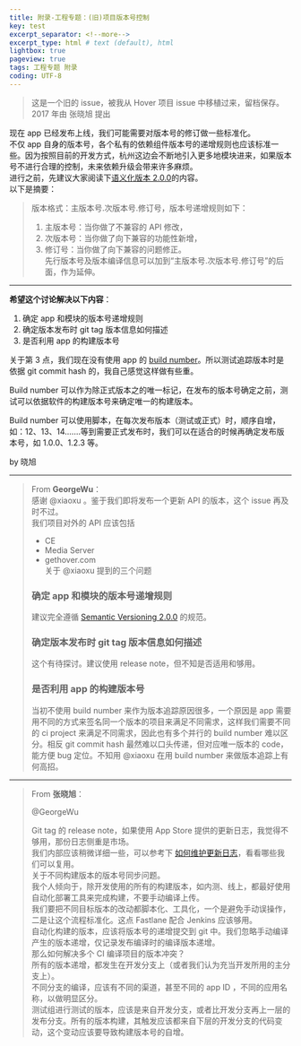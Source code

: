 ```yaml
---
title: 附录-工程专题：(旧)项目版本号控制  
key: test
excerpt_separator: <!--more-->
excerpt_type: html # text (default), html
lightbox: true
pageview: true
tags: 工程专题 附录
coding: UTF-8
--- 
```


> 这是一个旧的 issue，被我从 Hover 项目 issue 中移植过来，留档保存。    
> 2017 年由 张晓旭  提出    
  
现在 app 已经发布上线，我们可能需要对版本号的修订做一些标准化。  
不仅 app 自身的版本号，各个私有的依赖组件版本号的递增规则也应该标准一些。因为按照目前的开发方式，杭州这边会不断地引入更多地模块进来，如果版本号不进行合理的控制，未来依赖升级会带来许多麻烦。  
进行之前，先建议大家阅读下[语义化版本 2.0.0](http://semver.org/lang/zh-CN/)的内容。  
以下是摘要：  
> 版本格式：主版本号.次版本号.修订号，版本号递增规则如下：    
>     
> 1. 主版本号：当你做了不兼容的 API 修改，    
> 2. 次版本号：当你做了向下兼容的功能性新增，    
> 3. 修订号：当你做了向下兼容的问题修正。    
> 先行版本号及版本编译信息可以加到“主版本号.次版本号.修订号”的后面，作为延伸。    
  
- - - -  
  
**希望这个讨论解决以下内容**：  

1. 确定 app 和模块的版本号递增规则  
2. 确定版本发布时 git  tag 版本信息如何描述  
3. 是否利用 app 的构建版本号  
 
关于第 3 点，我们现在没有使用 app 的 [build number](https://developer.apple.com/library/content/technotes/tn2420/_index.html)。所以测试追踪版本时是依据 git commit hash 的，我自己感觉这样做有些重。  
 
Build number 可以作为除正式版本之的唯一标记，在发布的版本号确定之前，测试可以依据软件的构建版本号来确定唯一的构建版本。  
 
Build number 可以使用脚本，在每次发布版本（测试或正式）时，顺序自增，如：12、13、14.……等到需要正式发布时，我们可以在适合的时候再确定发布版本号，如 1.0.0、1.2.3 等。  

by 晓旭  

- - - -  

> From **GeorgeWu**：    
> 感谢 @xiaoxu 。鉴于我们即将发布一个更新 API 的版本，这个 issue 再及时不过。  
> 我们项目对外的 API 应该包括  
> * CE  
> * Media Server  
> * gethover.com  
> 关于 @xiaoxu 提到的三个问题  
>   
> ### 确定 app 和模块的版本号递增规则  
>   
> 建议完全遵循 [Semantic Versioning 2.0.0](http://semver.org/) 的规范。  
>   
> ### 确定版本发布时 git tag 版本信息如何描述  
> 
> 这个有待探讨。建议使用 release note，但不知是否适用和够用。  
> 
> ### 是否利用 app 的构建版本号  
> 
> 当初不使用 build number 来作为版本追踪原因很多，一个原因是 app 需要用不同的方式来签名同一个版本的项目来满足不同需求，这样我们需要不同的 ci project 来满足不同需求，因此也有多个并行的 build number 难以区分。相反 git commit hash 最然难以口头传递，但对应唯一版本的 code，能方便 bug 定位。不知用 @xiaoxu 在用 build number 来做版本追踪上有何高招。  
  
- - - -  
> From **张晓旭**：    
>   
> @GeorgeWu   
>  
> Git tag 的 release note，如果使用 App Store 提供的更新日志，我觉得不够用，那份日志侧重是市场。  
> 我们内部应该稍微详细一些，可以参考下 [如何维护更新日志](http://keepachangelog.com/zh-CN/0.3.0/)，看看哪些我们可以复用。  
> 关于不同构建版本的版本号同步问题。  
> 我个人倾向于，除开发使用的所有的构建版本，如内测、线上，都最好使用自动化部署工具来完成构建，不要手动编译上传。  
> 我们要把不同目标版本的改动都脚本化、工具化，一个是避免手动误操作，二是让这个流程标准化。这点 Fastlane 配合 Jenkins 应该够用。  
> 自动化构建的版本，应该将版本号的递增提交到 git 中。我们忽略手动编译产生的版本递增，仅记录发布编译时的编译版本递增。  
> 那么如何解决多个 CI 编译项目的版本冲突？  
> 所有的版本递增，都发生在开发分支上（或者我们认为充当开发所用的主分支上）。  
> 不同分支的编译，应该有不同的渠道，甚至不同的 app ID ，不同的应用名称，以做明显区分。  
> 测试组进行测试的版本，应该是来自开发分支，或者比开发分支再上一层的发布分支。所有的版本构建，其触发应该都来自下层的开发分支的代码变动，这个变动应该要导致构建版本号的自增。  
  